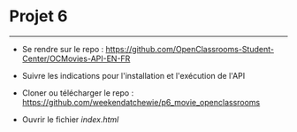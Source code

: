# Projet 6
-----------

* Se rendre sur le repo : https://github.com/OpenClassrooms-Student-Center/OCMovies-API-EN-FR

* Suivre les indications pour l'installation et l'exécution de l'API

* Cloner ou télécharger le repo : https://github.com/weekendatchewie/p6_movie_openclassrooms

* Ouvrir le fichier *index.html*
